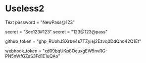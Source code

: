# Useless2

Text
password = "NewPass@123"




secret = "Sec123#123"
secret = "123@123@pass"


github_token = "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"

webhook_token = "xd09bqUKp8OeuxgEW5nvRG-PN5nWfGZsS3Fd1E1uQAo"

